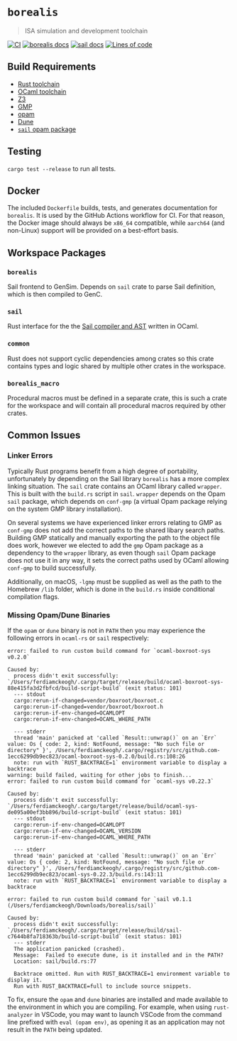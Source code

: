 # `borealis`

> ISA simulation and development toolchain

[![CI](https://github.com/avisi-group/borealis/actions/workflows/ci.yml/badge.svg)](https://github.com/avisi-group/borealis/actions/workflows/ci.yml)
[![borealis docs](https://img.shields.io/badge/docs-borealis-blue)](https://avisi.org.uk/borealis/borealis/)
[![sail docs](https://img.shields.io/badge/docs-sail-blue)](https://avisi.org.uk/borealis/sail/)
[![Lines of code](https://tokei.rs/b1/github/avisi-group/borealis)](https://github.com/avisi-group/borealis)

## Build Requirements

* [Rust toolchain](https://rustup.rs)
* [OCaml toolchain](https://ocaml.org)
* [Z3](https://github.com/Z3Prover/z3)
* [GMP](https://gmplib.org)
* [opam](https://opam.ocaml.org)
* [Dune](https://dune.build)
* [`sail` opam package](https://opam.ocaml.org/packages/sail/)

## Testing

`cargo test --release` to run all tests.

## Docker

The included `Dockerfile` builds, tests, and generates documentation for `borealis`. It is used by the GitHub Actions workflow for CI. For that reason, the Docker image should always be `x86_64` compatible, while `aarch64` (and non-Linux) support will be provided on a best-effort basis.

## Workspace Packages

### `borealis`

Sail frontend to GenSim. Depends on `sail` crate to parse Sail definition, which is then compiled to GenC.

### `sail`

Rust interface for the the [Sail compiler and AST](https://www.cl.cam.ac.uk/~pes20/sail/) written in OCaml.

### `common`

Rust does not support cyclic dependencies among crates so this crate contains types and logic shared by multiple other crates in the workspace.

### `borealis_macro`

Procedural macros must be defined in a separate crate, this is such a crate for the workspace and will contain all procedural macros required by other crates.

## Common Issues

### Linker Errors

Typically Rust programs benefit from a high degree of portability, unfortunately by depending on the Sail library `borealis` has a more complex linking situation. The `sail` crate contains an OCaml library called `wrapper`. This is built with the `build.rs` script in `sail`. `wrapper` depends on the Opam `sail` package, which depends on `conf-gmp` (a virtual Opam package relying on the system GMP library installation).

On several systems we have experienced linker errors relating to GMP as `conf-gmp` does not add the correct paths to the shared libary search paths. Building GMP statically and manually exporting the path to the object file does work, however we elected to add the `gmp` Opam package as a dependency to the `wrapper` library, as even though `sail` Opam package does not use it in any way, it sets the correct paths used by OCaml allowing `conf-gmp` to build successfully.

Additionally, on macOS, `-lgmp` must be supplied as well as the path to the Homebrew `/lib` folder, which is done in the `build.rs` inside conditional compilation flags.

### Missing Opam/Dune Binaries

If the `opam` or `dune` binary is not in `PATH` then you may experience the following errors in `ocaml-rs` or `sail` respectively:

```
error: failed to run custom build command for `ocaml-boxroot-sys v0.2.0`

Caused by:
  process didn't exit successfully: `/Users/ferdiamckeogh/.cargo/target/release/build/ocaml-boxroot-sys-88e415fa3d2fbfcd/build-script-build` (exit status: 101)
  --- stdout
  cargo:rerun-if-changed=vendor/boxroot/boxroot.c
  cargo:rerun-if-changed=vendor/boxroot/boxroot.h
  cargo:rerun-if-env-changed=OCAMLOPT
  cargo:rerun-if-env-changed=OCAML_WHERE_PATH

  --- stderr
  thread 'main' panicked at 'called `Result::unwrap()` on an `Err` value: Os { code: 2, kind: NotFound, message: "No such file or directory" }', /Users/ferdiamckeogh/.cargo/registry/src/github.com-1ecc6299db9ec823/ocaml-boxroot-sys-0.2.0/build.rs:108:26
  note: run with `RUST_BACKTRACE=1` environment variable to display a backtrace
warning: build failed, waiting for other jobs to finish...
error: failed to run custom build command for `ocaml-sys v0.22.3`

Caused by:
  process didn't exit successfully: `/Users/ferdiamckeogh/.cargo/target/release/build/ocaml-sys-de095a00ef3bb896/build-script-build` (exit status: 101)
  --- stdout
  cargo:rerun-if-env-changed=OCAMLOPT
  cargo:rerun-if-env-changed=OCAML_VERSION
  cargo:rerun-if-env-changed=OCAML_WHERE_PATH

  --- stderr
  thread 'main' panicked at 'called `Result::unwrap()` on an `Err` value: Os { code: 2, kind: NotFound, message: "No such file or directory" }', /Users/ferdiamckeogh/.cargo/registry/src/github.com-1ecc6299db9ec823/ocaml-sys-0.22.3/build.rs:143:11
  note: run with `RUST_BACKTRACE=1` environment variable to display a backtrace
```

```
error: failed to run custom build command for `sail v0.1.1 (/Users/ferdiamckeogh/Downloads/borealis/sail)`

Caused by:
  process didn't exit successfully: `/Users/ferdiamckeogh/.cargo/target/release/build/sail-c7644b8fa718363b/build-script-build` (exit status: 101)
  --- stderr
  The application panicked (crashed).
  Message:  Failed to execute dune, is it installed and in the PATH?
  Location: sail/build.rs:77

  Backtrace omitted. Run with RUST_BACKTRACE=1 environment variable to display it.
  Run with RUST_BACKTRACE=full to include source snippets.
```

To fix, ensure the `opam` and `dune` binaries are installed and made available to the environment in which you are compiling. For example, when using `rust-analyzer` in VSCode, you may want to launch VSCode from the command line prefixed with `eval (opam env)`, as opening it as an application may not result in the `PATH` being updated.
